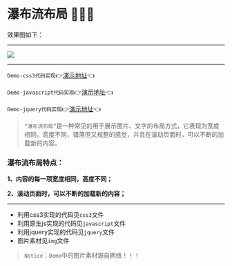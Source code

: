 # 瀑布流布局  :art::art::art:

效果图如下：
***
![](img/waterfall.gif)
***

`Demo-css3代码实现`:point_right:[演示地址](https://mxxumin.github.io/page-layout/%E8%BD%AE%E6%92%AD%E5%9B%BE%E6%95%88%E6%9E%9C%E9%A1%B5%E9%9D%A2%E5%B8%83%E5%B1%80/index.html):point_left:

`Demo-javascript代码实现`:point_right:[演示地址](https://mxxumin.github.io/page-layout/%E8%BD%AE%E6%92%AD%E5%9B%BE%E6%95%88%E6%9E%9C%E9%A1%B5%E9%9D%A2%E5%B8%83%E5%B1%80/index.html):point_left:

`Demo-jquery代码实现`:point_right:[演示地址](https://mxxumin.github.io/page-layout/%E8%BD%AE%E6%92%AD%E5%9B%BE%E6%95%88%E6%9E%9C%E9%A1%B5%E9%9D%A2%E5%B8%83%E5%B1%80/index.html):point_left:

> `“瀑布流布局”`是一种常见的用于展示图片、文字的布局方式，它表现为宽度相同，高度不同，错落但又规整的感觉，并且在滚动页面时，可以不断的加载新的内容。

### 瀑布流布局特点：
**1、内容的每一项宽度相同，高度不同；**

**2、滚动页面时，可以不断的加载新的内容；**

***

* 利用css3实现的代码见`css3`文件
* 利用原生js实现的代码见`javascript`文件
* 利用jquery实现的代码见`jquery`文件
* 图片素材见`img`文件

> `Notice`：`Demo`中的图片素材源自网络！！！
